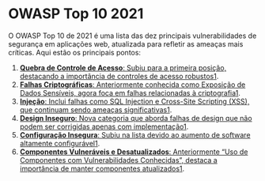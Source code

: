 # OWASP Top 10 2021

O OWASP Top 10 de 2021 é uma lista das dez principais vulnerabilidades de segurança em aplicações web, atualizada para refletir as ameaças mais críticas. Aqui estão os principais pontos:

1. [**Quebra de Controle de Acesso**: Subiu para a primeira posição, destacando a importância de controles de acesso robustos](https://owasp.org/Top10/)[1](https://owasp.org/Top10/).
2. [**Falhas Criptográficas**: Anteriormente conhecida como Exposição de Dados Sensíveis, agora foca em falhas relacionadas à criptografia](https://owasp.org/Top10/)[1](https://owasp.org/Top10/).
3. [**Injeção**: Inclui falhas como SQL Injection e Cross-Site Scripting (XSS), que continuam sendo ameaças significativas](https://owasp.org/Top10/)[1](https://owasp.org/Top10/).
4. [**Design Inseguro**: Nova categoria que aborda falhas de design que não podem ser corrigidas apenas com implementação](https://owasp.org/Top10/)[1](https://owasp.org/Top10/).
5. [**Configuração Insegura**: Subiu na lista devido ao aumento de software altamente configurável](https://owasp.org/Top10/)[1](https://owasp.org/Top10/).
6. [**Componentes Vulneráveis e Desatualizados**: Anteriormente “Uso de Componentes com Vulnerabilidades Conhecidas”, destaca a importância de manter componentes atualizados](https://owasp.org/Top10/)[1](https://owasp.org/Top10/).
